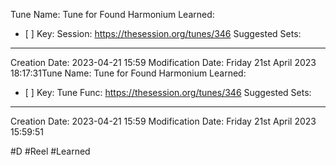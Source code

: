 Tune Name: Tune for Found Harmonium
Learned: 
- [ ] 
Key:
Session: https://thesession.org/tunes/346
Suggested Sets:

---
Creation Date: 2023-04-21 15:59
Modification Date: Friday 21st April 2023 18:17:31Tune Name: Tune for Found Harmonium
Learned: 
- [ ] 
Key:
Tune Func: https://thesession.org/tunes/346
Suggested Sets:

---
Creation Date: 2023-04-21 15:59
Modification Date: Friday 21st April 2023 15:59:51


#D #Reel #Learned 